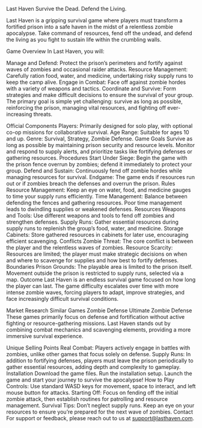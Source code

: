 Last Haven
Survive the Dead. Defend the Living.

Last Haven is a gripping survival game where players must transform a fortified prison into a safe haven in the midst of a relentless zombie apocalypse. Take command of resources, fend off the undead, and defend the living as you fight to sustain life within the crumbling walls.

Game Overview
In Last Haven, you will:

Manage and Defend: Protect the prison’s perimeters and fortify against waves of zombies and occasional raider attacks.
Resource Management: Carefully ration food, water, and medicine, undertaking risky supply runs to keep the camp alive.
Engage in Combat: Face off against zombie hordes with a variety of weapons and tactics.
Coordinate and Survive: Form strategies and make difficult decisions to ensure the survival of your group.
The primary goal is simple yet challenging: survive as long as possible, reinforcing the prison, managing vital resources, and fighting off ever-increasing threats.

Official Components
Players: Primarily designed for solo play, with optional co-op missions for collaborative survival.
Age Range: Suitable for ages 10 and up.
Genre: Survival, Strategy, Zombie Defense.
Game Goals
Survive as long as possible by maintaining prison security and resource levels.
Monitor and respond to supply alerts, and prioritize tasks like fortifying defenses or gathering resources.
Procedures
Start Under Siege: Begin the game with the prison fence overrun by zombies; defend it immediately to protect your group.
Defend and Sustain: Continuously fend off zombie hordes while managing resources for survival.
Endgame: The game ends if resources run out or if zombies breach the defenses and overrun the prison.
Rules
Resource Management: Keep an eye on water, food, and medicine gauges to time your supply runs efficiently.
Time Management: Balance between defending the fences and gathering resources. Poor time management leads to dwindling supplies or weakened defenses.
Resources
Weapons and Tools: Use different weapons and tools to fend off zombies and strengthen defenses.
Supply Runs: Gather essential resources during supply runs to replenish the group’s food, water, and medicine.
Storage Cabinets: Store gathered resources in cabinets for later use, encouraging efficient scavenging.
Conflicts
Zombie Threat: The core conflict is between the player and the relentless waves of zombies.
Resource Scarcity: Resources are limited; the player must make strategic decisions on when and where to scavenge for supplies and how best to fortify defenses.
Boundaries
Prison Grounds: The playable area is limited to the prison itself. Movement outside the prison is restricted to supply runs, selected via a map.
Outcome
Last Haven is an endless survival game focused on how long the player can last. The game difficulty escalates over time with more intense zombie waves, forcing players to adapt, improve strategies, and face increasingly difficult survival conditions.

Market Research
Similar Games
Zombie Defense
Ultimate Zombie Defense
These games primarily focus on defense and fortification without active fighting or resource-gathering missions. Last Haven stands out by combining combat mechanics and scavenging elements, providing a more immersive survival experience.

Unique Selling Points
Real Combat: Players actively engage in battles with zombies, unlike other games that focus solely on defense.
Supply Runs: In addition to fortifying defenses, players must leave the prison periodically to gather essential resources, adding depth and complexity to gameplay.
Installation
Download the game files.
Run the installation setup.
Launch the game and start your journey to survive the apocalypse!
How to Play
Controls: Use standard WASD keys for movement, space to interact, and left mouse button for attacks.
Starting Off: Focus on fending off the initial zombie attack, then establish routines for patrolling and resource management.
Survival Tips: Don’t neglect supply runs. Keep an eye on your resources to ensure you’re prepared for the next wave of zombies.
Contact
For support or feedback, please reach out to us at support@lasthaven.com.
